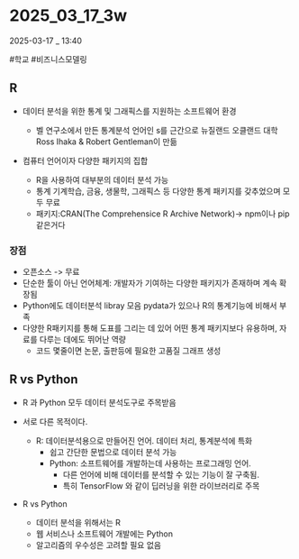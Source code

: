 
# 2025_03_17_3w

2025-03-17 _ 13:40

#학교 #비즈니스모델링 

## R

- 데이터 분석을 위한 통계 및 그래픽스를 지원하는 소프트웨어 환경
	- 벨 연구소에서 만든 통계분석 언어인 s를 근간으로 뉴질랜드 오클랜드 대학 Ross Ihaka & Robert Gentleman이 만듦
	
- 컴퓨터 언어이자 다양한 패키지의 집합
	- R을 사용하여 대부분의 데이터 분석 가능
	- 통계 기계학습, 금융, 생물학, 그래픽스 등 다양한 통계 패키지를 갖추었으며 모두 무료
	- 패키지:CRAN(The Comprehensice R Archive Network)-> npm이나 pip 같은거다


### 장점

- 오픈소스 -> 무료
- 단순한 툴이 아닌 언어체계: 개발자가 기여하는 다양한 패키지가 존재하며 계속 확장됨
- Python에도 데이터분석 libray 모음 pydata가 있으나 R의 통계기능에 비해서 부족
- 다양한 R패키지를 통해 도표를 그리는 데 있어 어떤 통계 패키지보다 유용하며, 자료를 다루는 데에도 뛰어난 역량
	- 코드 몇줄이면 논문, 출판등에 필요한 고품질 그래프 생성


## R vs Python

- R 과 Python 모두 데이터 분석도구로 주목받음
- 서로 다른 목적이다.
	- R: 데이터분석용으로 만들어진 언어. 데이터 처리, 통계분석에 특화
		- 쉽고 간단한 문법으로 데이터 분석 가능
		- Python: 소프트웨어를 개발하는데 사용하는 프로그래밍 언어.
			- 다른 언어에 비해 데이터를 분석할 수 있는 기능이 잘 구축됨.
			- 특히 TensorFlow 와 같이 딥러닝을 위한 라이브러리로 주목

- R vs Python
	- 데이터 분석을 위해서는 R
	- 웹 서비스나 소프트웨어 개발에는 Python
	- 알고리즘의 우수성은 고려할 필요 없음
